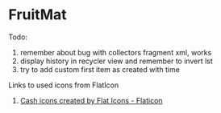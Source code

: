 # FruitMat

Todo:
1. remember about bug with collectors fragment xml, works
2. display history in recycler view and remember to invert lst
3. try to add custom first item as created with time


Links to used icons from FlatIcon
1. <a href="https://www.flaticon.com/free-icons/cash" title="cash icons">Cash icons created by Flat Icons - Flaticon</a>
